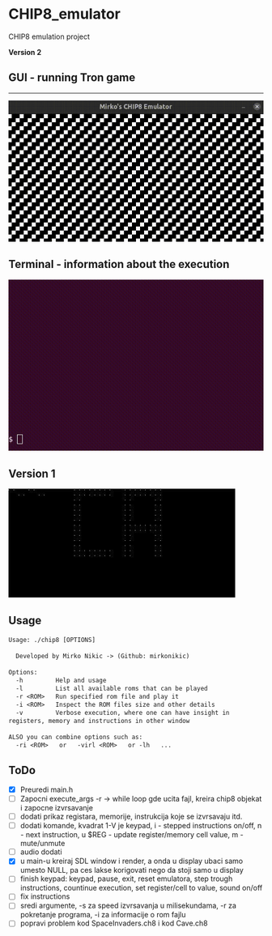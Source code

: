 # CHIP8_emulator
CHIP8 emulation project

**Version 2**
## GUI - running Tron game
---
![img/gui_chip8_version2.gif](img/gui_chip8_version2.gif)
## Terminal - information about the execution
![img/terminal_chip8_version2.gif](img/terminal_chip8_version2.gif)

**Version 1**
---
![img/version1.jpg](img/version1.jpg)





**Usage**
---

```
Usage: ./chip8 [OPTIONS]

  Developed by Mirko Nikic -> (Github: mirkonikic)

Options:
  -h         Help and usage
  -l         List all available roms that can be played
  -r <ROM>   Run specified rom file and play it
  -i <ROM>   Inspect the ROM files size and other details
  -v         Verbose execution, where one can have insight in registers, memory and instructions in other window
  
ALSO you can combine options such as:
  -ri <ROM>   or   -virl <ROM>   or -lh   ...
```

**ToDo**
---
- [x] Preuredi main.h
- [ ] Zapocni execute_args -r -> while loop gde ucita fajl, kreira chip8 objekat i zapocne izvrsavanje
- [ ] dodati prikaz registara, memorije, instrukcija koje se izvrsavaju itd.
- [ ] dodati komande, kvadrat 1-V je keypad, i - stepped instructions on/off, n - next instruction, u $REG - update register/memory cell value, m - mute/unmute
- [ ] audio dodati
- [x] u main-u kreiraj SDL window i render, a onda u display ubaci samo umesto NULL, pa ces lakse korigovati nego da stoji samo u display
- [ ] finish keypad: keypad, pause, exit, reset emulatora, step trough instructions, countinue execution, set register/cell to value, sound on/off
- [ ] fix instructions
- [ ] sredi argumente, -s za speed izvrsavanja u milisekundama, -r za pokretanje programa, -i za informacije o rom fajlu
- [ ] popravi problem kod SpaceInvaders.ch8 i kod Cave.ch8
